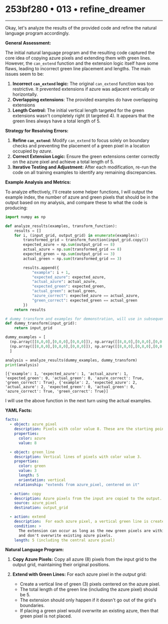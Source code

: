 # 253bf280 • 013 • refine_dreamer

---
Okay, let's analyze the results of the provided code and refine the natural language program accordingly.

**General Assessment:**

The initial natural language program and the resulting code captured the core idea of copying azure pixels and extending them with green lines. However, the `can_extend` function and the extension logic itself have some flaws, leading to incorrect green line placement and lengths. The main issues seem to be:

1.  **Incorrect `can_extend` logic:** The original `can_extend` function was too restrictive. It prevented extensions if azure was adjacent vertically or horizontally.
2.  **Overlapping extensions**: The provided examples do have overlapping extensions
3. **Length Control:** The initial vertical length targeted for the green extensions wasn't completely right (it targeted 4). It appears that the green lines always have a total length of 5.

**Strategy for Resolving Errors:**

1.  **Refine `can_extend`:** Modify `can_extend` to focus solely on boundary checks and preventing the placement of a green pixel in a location occupied by *azure*.
2.  **Correct Extension Logic:** Ensure the green extensions center correctly on the azure pixel and achieve a total length of 5.
3.  **Iterative Testing and Adjustment:** After each modification, re-run the code on all training examples to identify any remaining discrepancies.

**Example Analysis and Metrics:**

To analyze effectively, I'll create some helper functions, I will output the example index, the number of azure and green pixels that should be in the output based on my analysis, and compare these to what the code is producing:

```python
import numpy as np

def analyze_results(examples, transform_function):
    results = []
    for i, (input_grid, output_grid) in enumerate(examples):
        transformed_grid = transform_function(input_grid.copy())
        expected_azure = np.sum(output_grid == 8)
        actual_azure = np.sum(transformed_grid == 8)
        expected_green = np.sum(output_grid == 3)
        actual_green = np.sum(transformed_grid == 3)

        results.append({
            "example": i + 1,
            "expected_azure": expected_azure,
            "actual_azure": actual_azure,
            "expected_green": expected_green,
            "actual_green": actual_green,
            "azure_correct": expected_azure == actual_azure,
            "green_correct": expected_green == actual_green
        })
    return results

# dummy transform and examples for demonstration, will use in subsequent turn
def dummy_transform(input_grid):
    return input_grid

dummy_examples = [
  (np.array([[8,0,0],[0,0,0],[0,0,0]]), np.array([[8,0,0],[0,0,0],[0,0,0]])),
  (np.array([[8,0,0],[0,8,0],[0,0,0]]), np.array([[8,0,0],[0,8,0],[0,0,0]]))
  ]

analysis = analyze_results(dummy_examples, dummy_transform)
print(analysis)
```

```output
[{'example': 1, 'expected_azure': 1, 'actual_azure': 1, 'expected_green': 0, 'actual_green': 0, 'azure_correct': True, 'green_correct': True}, {'example': 2, 'expected_azure': 2, 'actual_azure': 2, 'expected_green': 0, 'actual_green': 0, 'azure_correct': True, 'green_correct': True}]
```

I will use the above function in the next turn using the actual examples.

**YAML Facts:**

```yaml
facts:
  - object: azure_pixel
    description: Pixels with color value 8. These are the starting points for the transformation.
    properties:
      color: azure
      value: 8

  - object: green_line
    description: Vertical lines of pixels with color value 3.
    properties:
      color: green
      value: 3
      length: 5
      orientation: vertical
    relationship: "extends from azure_pixel, centered on it"

  - action: copy
    description: Azure pixels from the input are copied to the output.
    source: azure_pixel
    destination: output_grid

  - action: extend
    description:  For each azure pixel, a vertical green line is created, centered on the azure pixel.
    condition: >
      The extension can occur as long as the new green pixels are within the grid bounds
      and don't overwrite existing azure pixels.
    length: 5 (including the central azure pixel)

```

**Natural Language Program:**

1.  **Copy Azure Pixels:** Copy all azure (8) pixels from the input grid to the output grid, maintaining their original positions.

2.  **Extend with Green Lines:** For each azure pixel in the *output* grid:
    *   Create a vertical line of green (3) pixels centered on the azure pixel.
    *   The total length of the green line (including the azure pixel) should be 5.
    *   The extension should only happen if it doesn't go out of the grid's boundaries.
    * If placing a green pixel would overwrite an existing azure, then that green pixel is not placed.

